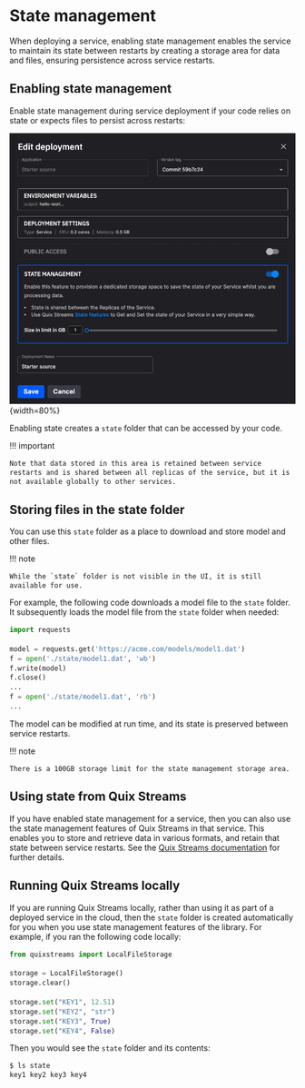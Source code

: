 # State management

When deploying a service, enabling state management enables the service to maintain its state between restarts by creating a storage area for data and files, ensuring persistence across service restarts.

## Enabling state management

Enable state management during service deployment if your code relies on state or expects files to persist across restarts:

![state management](../images/state/state-management.png){width=80%}

Enabling state creates a `state` folder that can be accessed by your code. 

!!! important

    Note that data stored in this area is retained between service restarts and is shared between all replicas of the service, but it is not available globally to other services.

## Storing files in the state folder

You can use this `state` folder as a place to download and store model and other files. 

!!! note

    While the `state` folder is not visible in the UI, it is still available for use.

For example, the following code downloads a model file to the `state` folder. It subsequently loads the model file from the `state` folder when needed:

``` python
import requests

model = requests.get('https://acme.com/models/model1.dat')
f = open('./state/model1.dat', 'wb')
f.write(model)
f.close()
...
f = open('./state/model1.dat', 'rb')
...
```

The model can be modified at run time, and its state is preserved between service restarts.

!!! note

    There is a 100GB storage limit for the state management storage area.

## Using state from Quix Streams

If you have enabled state management for a service, then you can also use the state management features of Quix Streams in that service. This enables you to store and retrieve data in various formats, and retain that state between service restarts. See the [Quix Streams documentation](../quix-streams-intro.md) for further details.

## Running Quix Streams locally

If you are running Quix Streams locally, rather than using it as part of a deployed service in the cloud, then the `state` folder is created automatically for you when you use state management features of the library. For example, if you ran the following code locally:

``` python
from quixstreams import LocalFileStorage

storage = LocalFileStorage()
storage.clear()

storage.set("KEY1", 12.51)
storage.set("KEY2", "str")
storage.set("KEY3", True)
storage.set("KEY4", False)
```

Then you would see the `state` folder and its contents:

```
$ ls state
key1 key2 key3 key4
```
